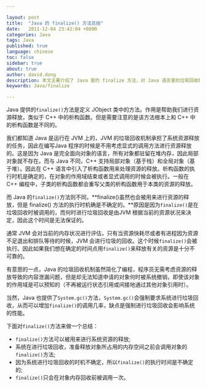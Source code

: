 ```yaml
---

layout: post
title:  "Java 的 finalize() 方法总结"
date:   2011-12-04 23:42:04 +0800
categories: Java
tags: Java
published: true
language: chinese
toc: false
sidebar: true
about: true
author: david.dong
description: 本文主要介绍了 Java 里的 finalize 方法，对 Java 语言里的垃圾回收机制对于资源释放方面展开一些讨论。
keywords: Java/finalize

---
```


Java 提供的`finalize()`方法是定义 JObject 类中的方法。作用是帮助我们进行资源释放，类似于 C++ 中的析构函数。但是需要注意的是该方法根本上和 C++ 中的析构函数是不同的。

我们都知道 Java 是运行在 JVM 上的，JVM 的垃圾回收机制承担了系统资源释放的任务，因此在编写Java 程序的时候是不用考虑显式的调用方法进行资源释放的。这是因为 Java 是完全面向对象的语言，所有对象都驻留在堆内存，因此局部对象就不存在。而与 Java 不同，C++ 支持局部对象（基于栈）和全局对象（基于堆）。因此在 C++ 语言中引入了析构函数用来处理资源的释放。析构函数的执行时机是确定的，在对象的作用域结束或者显式调用的时候会被执行。一般在 C++ 编程中，子类的析构函数都会重写父类的析构函数用于本类的资源的释放。<br>

而 Java 的`finalize()`方法则不同，**finalize()虽然也会被用来进行资源的释放，但是 finalize() 方法的执行时机确是不确定的。**原因是因为`finalize()`是在垃圾回收时被调用的，而何时进行垃圾回收是由JVM 根据当前的资源状况来决定，因此这个时间是无法保证的。

通常 JVM 会对当前的内存状况进行评估，只有当资源快耗尽或者有进程因为资源不足退出和排队等待的时候，JVM 会进行垃圾的回收。这个时候`finalize()`会被执行。因此如果我们想在确定的时间点用`finalize()`来释放有关的资源是十分不可靠的。

有意思的一点，Java 的垃圾回收机制虽然简化了编程，程序员无需考虑资源的释放导致的内容泄漏问题，但是却无法知道申请的对象何时被系统撤销，即使该对象的作用域是可以预知的（不再被运行状态引用或间接地通过其他对象引用时）。

当然，Java 也提供了`System.gc()`方法，`System.gc()`会强制要求系统进行垃圾回收，从而可以增加`finalize()`的调用几率，缺点是强制进行垃圾回收会影响系统的性能。

下面对`finalize()`方法来做一个总结：<br>

+ `finalize()`方法可以被用来进行系统资源的释放;
+ 系统在进行垃圾回收，准备释放对象所占用的内存空间之前会调用对象的`finalize()`方法;
+ 因为系统进行垃圾回收的时机不确定，所以`finalize()`的执行时间是不确定的;
+ `finalize()`只会在对象内存回收前被调用一次。

